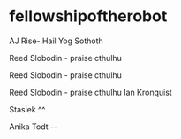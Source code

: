 # fellowshipoftherobot

AJ Rise- Hail Yog Sothoth

Reed Slobodin - praise cthulhu


Reed Slobodin - praise cthulhu


Reed Slobodin - praise cthulhu
Ian Kronquist

Stasiek ^^

Anika Todt --

